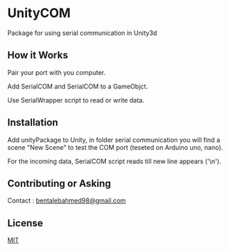 # UnityCOM
Package for using serial communication in Unity3d

## How it Works

Pair your port with you computer.

Add SerialCOM and SerialCOM to a GameObjct. 

Use SerialWrapper script to read or write data.


## Installation

Add unityPackage to Unity, in folder serial communication you will find a scene "New Scene" to test the COM port (teseted on Arduino uno, nano).

For the incoming data, SerialCOM script reads till new line appears ('\n').


## Contributing or Asking

Contact : bentalebahmed98@gmail.com

## License
[MIT](https://choosealicense.com/licenses/mit/)
